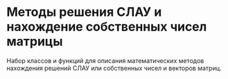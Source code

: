 # Методы решения СЛАУ и нахождение собственных чисел матрицы
Набор классов и функций для описания математических методов нахождения решений СЛАУ или собственных чисел и векторов матриц.
